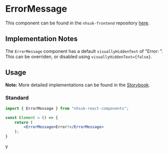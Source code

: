 # ErrorMessage

This component can be found in the `nhsuk-frontend` repository [here](https://github.com/nhsuk/nhsuk-frontend/tree/master/packages/components/error-message).

## Implementation Notes

The `ErrorMessage` component has a default `visuallyHiddenText` of "Error: ". This can be overriden, or disabled using `visuallyHiddenText={false}`.

## Usage

**Note:** More detailed implementations can be found in the [Storybook](https://tomdango.github.io/nhsuk-react-components).

### Standard

```jsx
import { ErrorMessage } from "nhsuk-react-components";

const Element = () => {
    return (
        <ErrorMessage>Error!</ErrorMessage>
    );
}
```
y
